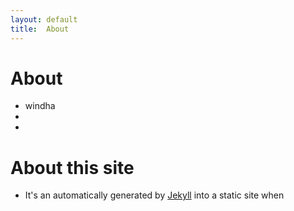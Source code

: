 ```yaml
---
layout: default
title:  About
---
```


About
========

* windha
* 
* 


About this site
===============
* It's an automatically generated by
  [Jekyll](https://github.com/jekyll/jekyll) into a static site when


